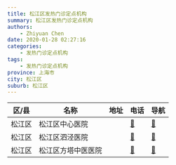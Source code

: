 ```yaml
---
title: 松江区发热门诊定点机构
summary: 松江区发热门诊定点机构
authors: 
    - Zhiyuan Chen
date: 2020-01-28 02:27:16
categories: 
    - 发热门诊定点机构
tags: 
    - 发热门诊定点机构
province: 上海市
city: 松江区
suburb: 松江区
---
```


|  区/县  |  名称  |  地址  |  电话  |  导航  |
|------|-------|------|------|------|
|  松江区  |  松江区中心医院  |    |  [🧭](https://ditu.amap.com/search?query=松江区中心医院)  |  [🧭](https://ditu.amap.com/search?query=松江区中心医院)  
|  松江区  |  松江区泗泾医院  |    |  [🧭](https://ditu.amap.com/search?query=松江区泗泾医院)  |  [🧭](https://ditu.amap.com/search?query=松江区泗泾医院)  
|  松江区  |  松江区方塔中医医院  |    |  [🧭](https://ditu.amap.com/search?query=松江区方塔中医医院)  |  [🧭](https://ditu.amap.com/search?query=松江区方塔中医医院)  

